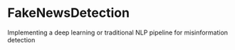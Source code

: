 # FakeNewsDetection
Implementing a deep learning or traditional NLP pipeline for misinformation detection
